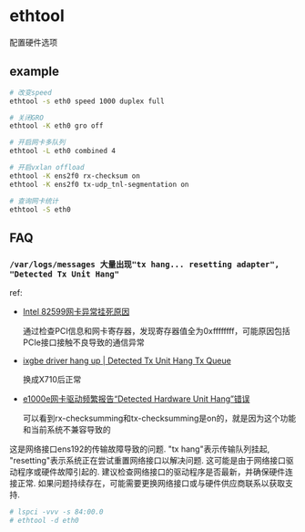 # ethtool

配置硬件选项

## example
```bash
# 改变speed
ethtool -s eth0 speed 1000 duplex full

# 关闭GRO
ethtool -K eth0 gro off

# 开启网卡多队列
ethtool -L eth0 combined 4

# 开启vxlan offload
ethtool -K ens2f0 rx-checksum on
ethtool -K ens2f0 tx-udp_tnl-segmentation on

# 查询网卡统计
ethtool -S eth0
```

## FAQ
### `/var/logs/messages 大量出现"tx hang... resetting adapter", "Detected Tx Unit Hang"`
ref:
- [Intel 82599网卡异常挂死原因](https://www.cnblogs.com/smith9527/p/10348953.html)

    通过检查PCI信息和网卡寄存器，发现寄存器值全为0xffffffff，可能原因包括PCIe接口接触不良导致的通信异常
- [ixgbe driver hang up | Detected Tx Unit Hang Tx Queue](https://forum.proxmox.com/threads/ixgbe-driver-hang-up-detected-tx-unit-hang-tx-queue.120328/)

    换成X710后正常
- [e1000e网卡驱动频繁报告“Detected Hardware Unit Hang”错误](https://www.aliencn.net/archives/412)

    可以看到rx-checksumming和tx-checksumming是on的，就是因为这个功能和当前系统不兼容导致的

这是网络接口ens192的传输故障导致的问题. "tx hang"表示传输队列挂起, "resetting"表示系统正在尝试重置网络接口以解决问题. 这可能是由于网络接口驱动程序或硬件故障引起的.
建议检查网络接口的驱动程序是否最新，并确保硬件连接正常. 如果问题持续存在，可能需要更换网络接口或与硬件供应商联系以获取支持.

```bash
# lspci -vvv -s 84:00.0
# ethtool -d eth0
```